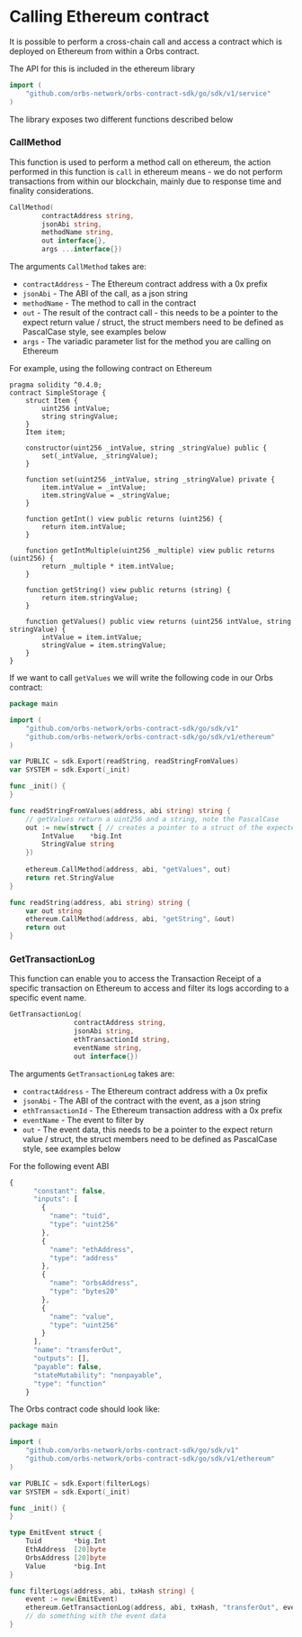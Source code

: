 # Calling Ethereum contract

It is possible to perform a cross-chain call and access a contract which is deployed on Ethereum from within a Orbs contract.

The API for this is included in the ethereum library

```go
import (
	"github.com/orbs-network/orbs-contract-sdk/go/sdk/v1/service"
)
```

The library exposes two different functions described below

### CallMethod

This function is used to perform a method call on ethereum, the action performed in this function is `call` in ethereum means - we do not perform transactions from within our blockchain, mainly due to response time and finality considerations.

```go
CallMethod(
        contractAddress string, 
        jsonAbi string, 
        methodName string, 
        out interface{}, 
        args ...interface{})
```

The arguments `CallMethod` takes are:

* `contractAddress` - The Ethereum contract address with a 0x prefix
*  `jsonAbi` - The ABI of the call, as a json string
* `methodName` - The method to call in the contract
* `out` - The result of the contract call - this needs to be a pointer to the expect return value / struct, the struct members need to be defined as PascalCase style, see examples below
* `args` - The variadic parameter list for the method you are calling on Ethereum

For example, using the following contract on Ethereum

```text
pragma solidity ^0.4.0;
contract SimpleStorage {
    struct Item {
        uint256 intValue;
        string stringValue;
    }
    Item item;

    constructor(uint256 _intValue, string _stringValue) public {
        set(_intValue, _stringValue);
    }

    function set(uint256 _intValue, string _stringValue) private {
        item.intValue = _intValue;
        item.stringValue = _stringValue;
    }

    function getInt() view public returns (uint256) {
        return item.intValue;
    }

    function getIntMultiple(uint256 _multiple) view public returns (uint256) {
        return _multiple * item.intValue;
    }

    function getString() view public returns (string) {
        return item.stringValue;
    }

    function getValues() public view returns (uint256 intValue, string stringValue) {
        intValue = item.intValue;
        stringValue = item.stringValue;
    }
}
```

If we want to call `getValues` we will write the following code in our Orbs contract:

```go
package main

import (
	"github.com/orbs-network/orbs-contract-sdk/go/sdk/v1"
	"github.com/orbs-network/orbs-contract-sdk/go/sdk/v1/ethereum"
)

var PUBLIC = sdk.Export(readString, readStringFromValues)
var SYSTEM = sdk.Export(_init)

func _init() {
}

func readStringFromValues(address, abi string) string {
	// getValues return a uint256 and a string, note the PascalCase
	out := new(struct { // creates a pointer to a struct of the expected return value
		IntValue    *big.Int
		StringValue string
	})
		
	ethereum.CallMethod(address, abi, "getValues", out)
	return ret.StringValue
}

func readString(address, abi string) string {
	var out string
	ethereum.CallMethod(address, abi, "getString", &out)
	return out
}
```

### GetTransactionLog 

This function can enable you to access the Transaction Receipt of a specific transaction on Ethereum to access and filter its logs according to a specific event name.

```go
GetTransactionLog(
                contractAddress string, 
                jsonAbi string, 
                ethTransactionId string, 
                eventName string, 
                out interface{})
```

The arguments `GetTransactionLog` takes are:

* `contractAddress` - The Ethereum contract address with a 0x prefix
*  `jsonAbi` - The ABI of the contract with the event, as a json string
* `ethTransactionId` - The Ethereum transaction address with a 0x prefix
* `eventName` - The event to filter by
* `out` - The event data, this needs to be a pointer to the expect return value / struct, the struct members need to be defined as PascalCase style, see examples below

For the following event ABI

```javascript
{
      "constant": false,
      "inputs": [
        {
          "name": "tuid",
          "type": "uint256"
        },
        {
          "name": "ethAddress",
          "type": "address"
        },
        {
          "name": "orbsAddress",
          "type": "bytes20"
        },
        {
          "name": "value",
          "type": "uint256"
        }
      ],
      "name": "transferOut",
      "outputs": [],
      "payable": false,
      "stateMutability": "nonpayable",
      "type": "function"
    }
```

The Orbs contract code should look like:

```go
package main

import (
	"github.com/orbs-network/orbs-contract-sdk/go/sdk/v1"
	"github.com/orbs-network/orbs-contract-sdk/go/sdk/v1/ethereum"
)

var PUBLIC = sdk.Export(filterLogs)
var SYSTEM = sdk.Export(_init)

func _init() {
}

type EmitEvent struct {
	Tuid        *big.Int
	EthAddress  [20]byte
	OrbsAddress [20]byte
	Value       *big.Int
}

func filterLogs(address, abi, txHash string) {
	event := new(EmitEvent)
	ethereum.GetTransactionLog(address, abi, txHash, "transferOut", event)
	// do something with the event data
}
```

